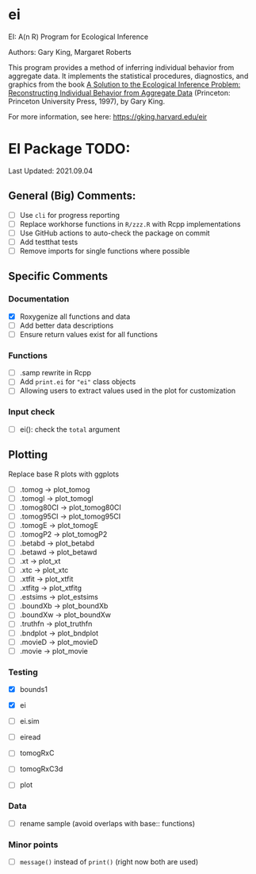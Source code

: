 # ei
EI: A(n R) Program for Ecological Inference

Authors: Gary King, Margaret Roberts

This program provides a method of inferring individual behavior from aggregate data. It implements the statistical procedures, diagnostics, and graphics from the book [A Solution to the Ecological Inference Problem: Reconstructing Individual Behavior from Aggregate Data](https://gking.harvard.edu/eicamera/kinroot.html) (Princeton: Princeton University Press, 1997), by Gary King.

For more information, see here: https://gking.harvard.edu/eir


# EI Package TODO:
Last Updated: 2021.09.04

## General (Big) Comments:

- [ ] Use `cli` for progress reporting
- [ ] Replace workhorse functions in `R/zzz.R` with Rcpp implementations
- [ ] Use GitHub actions to auto-check the package on commit
- [ ] Add testthat tests
- [ ] Remove imports for single functions where possible

## Specific Comments

### Documentation

- [x] Roxygenize all functions and data
- [ ] Add better data descriptions
- [ ] Ensure return values exist for all functions

### Functions

- [ ] .samp rewrite in Rcpp
- [ ] Add `print.ei` for `"ei"` class objects
- [ ] Allowing users to extract values used in the plot for customization

### Input check

- [ ] ei(): check the `total` argument

## Plotting
Replace base R plots with ggplots

- [ ] .tomog -> plot_tomog
- [ ] .tomogl -> plot_tomogl
- [ ] .tomog80CI -> plot_tomog80CI
- [ ] .tomog95CI -> plot_tomog95CI
- [ ] .tomogE -> plot_tomogE
- [ ] .tomogP2 -> plot_tomogP2
- [ ] .betabd -> plot_betabd
- [ ] .betawd -> plot_betawd
- [ ] .xt -> plot_xt
- [ ] .xtc -> plot_xtc
- [ ] .xtfit -> plot_xtfit
- [ ] .xtfitg -> plot_xtfitg
- [ ] .estsims -> plot_estsims
- [ ] .boundXb  -> plot_boundXb
- [ ] .boundXw -> plot_boundXw
- [ ] .truthfn -> plot_truthfn
- [ ] .bndplot -> plot_bndplot
- [ ] .movieD -> plot_movieD
- [ ] .movie -> plot_movie

### Testing

- [x] bounds1
- [x] ei
- [ ] ei.sim
- [ ] eiread
- [ ] tomogRxC
- [ ] tomogRxC3d
- [ ] plot


### Data
- [ ] rename sample (avoid overlaps with base:: functions)


### Minor points
- [ ] `message()` instead of `print()` (right now both are used)
